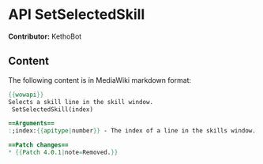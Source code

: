 # API SetSelectedSkill

**Contributor:** KethoBot

## Content

The following content is in MediaWiki markdown format:

```mediawiki
{{wowapi}}
Selects a skill line in the skill window.
 SetSelectedSkill(index)

==Arguments==
:;index:{{apitype|number}} - The index of a line in the skills window. Does nothing when used on a header.

==Patch changes==
* {{Patch 4.0.1|note=Removed.}}
```